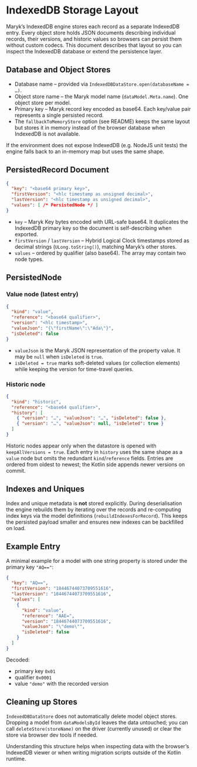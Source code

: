 # IndexedDB Storage Layout

Maryk’s IndexedDB engine stores each record as a separate IndexedDB entry. Every object store holds JSON documents describing individual records, their versions, and historic values so browsers can persist them without custom codecs. This document describes that layout so you can inspect the IndexedDB database or extend the persistence layer.

## Database and Object Stores

- Database name – provided via `IndexedDBDataStore.open(databaseName = …)`.
- Object store name – the Maryk model name (`dataModel.Meta.name`). One object store per model.
- Primary key – Maryk record key encoded as base64. Each key/value pair represents a single persisted record.
- The `fallbackToMemoryStore` option (see README) keeps the same layout but stores it in memory instead of the browser database when IndexedDB is not available.

If the environment does not expose IndexedDB (e.g. NodeJS unit tests) the engine falls back to an in-memory map but uses the same shape.

## PersistedRecord Document

```json
{
  "key": "<base64 primary key>",
  "firstVersion": "<hlc timestamp as unsigned decimal>",
  "lastVersion": "<hlc timestamp as unsigned decimal>",
  "values": [ /* PersistedNode */ ]
}
```

- `key` – Maryk Key bytes encoded with URL-safe base64. It duplicates the IndexedDB primary key so the document is self-describing when exported.
- `firstVersion` / `lastVersion` – Hybrid Logical Clock timestamps stored as decimal strings (`ULong.toString()`), matching Maryk’s other stores.
- `values` – ordered by qualifier (also base64). The array may contain two node types.

## PersistedNode

### Value node (latest entry)

```json
{
  "kind": "value",
  "reference": "<base64 qualifier>",
  "version": "<hlc timestamp>",
  "valueJson": "{\"firstName\":\"Ada\"}",
  "isDeleted": false
}
```

- `valueJson` is the Maryk JSON representation of the property value. It may be `null` when `isDeleted` is `true`.
- `isDeleted = true` marks soft-deleted values (or collection elements) while keeping the version for time-travel queries.

### Historic node

```json
{
  "kind": "historic",
  "reference": "<base64 qualifier>",
  "history": [
    { "version": "…", "valueJson": "…", "isDeleted": false },
    { "version": "…", "valueJson": null, "isDeleted": true }
  ]
}
```

Historic nodes appear only when the datastore is opened with `keepAllVersions = true`. Each entry in `history` uses the same shape as a `value` node but omits the redundant `kind`/`reference` fields. Entries are ordered from oldest to newest; the Kotlin side appends newer versions on commit.

## Indexes and Uniques

Index and unique metadata is **not** stored explicitly. During deserialisation the engine rebuilds them by iterating over the records and re-computing index keys via the model definitions (`rebuildIndexesForRecord`). This keeps the persisted payload smaller and ensures new indexes can be backfilled on load.

## Example Entry

A minimal example for a model with one string property is stored under the primary key `"AQ=="`:

```json
{
  "key": "AQ==",
  "firstVersion": "18446744073709551616",
  "lastVersion": "18446744073709551616",
  "values": [
    {
      "kind": "value",
      "reference": "AAE=",
      "version": "18446744073709551616",
      "valueJson": "\"demo\"",
      "isDeleted": false
    }
  ]
}
```

Decoded:
- primary key `0x01`
- qualifier `0x0001`
- value `"demo"` with the recorded version

## Cleaning up Stores

`IndexedDBDataStore` does not automatically delete model object stores. Dropping a model from `dataModelsById` leaves the data untouched; you can call `deleteStore(storeName)` on the driver (currently unused) or clear the store via browser dev tools if needed.

Understanding this structure helps when inspecting data with the browser’s IndexedDB viewer or when writing migration scripts outside of the Kotlin runtime.
